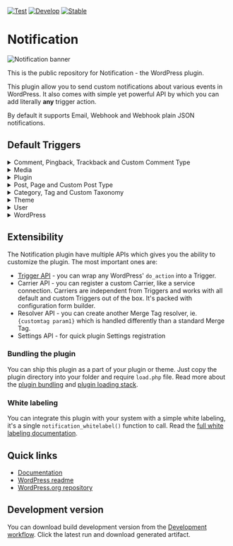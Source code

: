 [![Test](https://github.com/BracketSpace/Notification/workflows/Test/badge.svg)](https://github.com/BracketSpace/Notification/actions?query=workflow%3ATest)
[![Develop](https://github.com/BracketSpace/Notification/workflows/Develop/badge.svg)](https://github.com/BracketSpace/Notification/actions?query=workflow%3ADevelop)
[![Stable](https://github.com/BracketSpace/Notification/workflows/Stable/badge.svg)](https://github.com/BracketSpace/Notification/actions?query=workflow%3AStable)

# Notification

![Notification banner](https://bracketspace.com/extras/notification/banner.png)

This is the public repository for Notification - the WordPress plugin.

This plugin allow you to send custom notifications about various events in WordPress. It also comes with simple yet powerful API by which you can add literally **any** trigger action.

By default it supports Email, Webhook and Webhook plain JSON notifications.

## Default Triggers

<details>
	<summary>Comment, Pingback, Trackback and Custom Comment Type</summary>

	This covers all the comment types. Use `comment`, `pingback`, `trackback`, `another_comment_type` instead of the `{comment_type_slug}`.

	| Trigger name | Trigger slug |
	| :--- | :--- |
	| Comment added | `comment/{comment_type_slug}/added` |
	| Comment approved | `comment/{comment_type_slug}/approved` |
	| Comment replied | `comment/{comment_type_slug}/replied` |
	| Comment spammed | `comment/{comment_type_slug}/spammed` |
	| Comment trashed | `comment/{comment_type_slug}/trashed` |
	| Comment unapproved | `comment/{comment_type_slug}/unapproved` |
	| Comment published | `comment/{comment_type_slug}/published` |

</details>

<details>
	<summary>Media</summary>

	| Trigger name | Trigger slug |
	| :--- | :--- |
	| Media added | `media/added` |
	| Media trashed | `media/trashed` |
	| Media updated | `media/updated` |

</details>

<details>
	<summary>Plugin</summary>

	| Trigger name | Trigger slug |
	| :--- | :--- |
	| Plugin activated | `plugin/activated` |
	| Plugin deactivated | `plugin/deactivated` |
	| Plugin installed | `plugin/installed` |
	| Plugin removed | `plugin/removed` |
	| Plugin updated | `plugin/updated` |

</details>

<details>
	<summary>Post, Page and Custom Post Type</summary>

	This covers all the custom post types, as well. Use `post`, `page`, `product`, `another_post_type` instead of the `{post_type_slug}`.

	| Trigger name | Trigger slug |
	| :--- | :--- |
	| Post added | `post/{post_type_slug}/added` |
	| Post saved as a draft | `post/{post_type_slug}/drafted` |
	| Post sent for review | `post/{post_type_slug}/pending` |
	| Post approved | `post/{post_type_slug}/approved` |
	| Post published | `post/{post_type_slug}/published` |
	| Post trashed | `post/{post_type_slug}/trashed` |
	| Post updated | `post/{post_type_slug}/updated` |
	| Post scheduled | `post/{post_type_slug}/scheduled` |

</details>

<details>
	<summary>Category, Tag and Custom Taxonomy</summary>

	This covers all the taxonomies. Use `category`, `post_tag`, `another_taxonomy` instead of the `{taxonomy_slug}`.

	| Trigger name | Trigger slug |
	| :--- | :--- |
	| Taxonomy term created | `taxonomny/{taxonomy_slug}/created` |
	| Taxonomy term deleted | `taxonomny/{taxonomy_slug}/deleted` |
	| Taxonomy term updated | `taxonomny/{taxonomy_slug}/updated` |

</details>

<details>
	<summary>Theme</summary>

	| Trigger name | Trigger slug |
	| :--- | :--- |
	| Theme installed | `theme/installed` |
	| Theme switched | `theme/switched` |
	| Theme updated | `theme/updated` |

</details>

<details>
	<summary>User</summary>

	| Trigger name | Trigger slug |
	| :--- | :--- |
	| User deleted | `user/deleted` |
	| User login | `user/login` |
	| User login failed | `user/login_failed` |
	| User logout | `user/logout` |
	| User password changed | `user/password_changed` |
	| User password reset request | `user/password_reset_request` |
	| User profile updated | `user/profile_updated` |
	| User role changed | `user/role_changed` |

</details>

<details>
	<summary>WordPress</summary>

	| Trigger name | Trigger slug |
	| :--- | :--- |
	| Available updates | `wordpress/updates_available` |

</details>

## Extensibility

The Notification plugin have multiple APIs which gives you the ability to customize the plugin. The most important ones are:

- [Trigger API](https://docs.bracketspace.com/notification/v/7/developer/triggers/custom-trigger) - you can wrap any WordPress' `do_action` into a Trigger.
- Carrier API - you can register a custom Carrier, like a service connection. Carriers are independent from Triggers and works with all default and custom Triggers out of the box. It's packed with configuration form builder.
- Resolver API - you can create another Merge Tag resolver, ie. `{customtag param1}` which is handled differently than a standard Merge Tag.
- Settings API - for quick plugin Settings registration

### Bundling the plugin

You can ship this plugin as a part of your plugin or theme. Just copy the plugin directory into your folder and require `load.php` file. Read more about the [plugin bundling](https://docs.bracketspace.com/notification/v/7/developer/general/bundling) and [plugin loading stack](https://docs.bracketspace.com/notification/v/7/developer/general/plugin-loading-chain).

### White labeling

You can integrate this plugin with your system with a simple white labeling, it's a single `notification_whitelabel()` function to call. Read the [full white labeling documentation](https://docs.bracketspace.com/notification/v/7/developer/general/white-label-mode).

## Quick links

* [Documentation](https://docs.bracketspace.com/notification/)
* [WordPress readme](https://github.com/BracketSpace/Notification/blob/master/readme.txt)
* [WordPress.org repository](https://wordpress.org/plugins/notification/)

## Development version

You can download build development version from the [Development workflow](https://github.com/BracketSpace/Notification/actions?query=workflow%3ADevelop). Click the latest run and download generated artifact.
